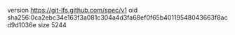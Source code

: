 version https://git-lfs.github.com/spec/v1
oid sha256:0ca2ebc34e163f3a081c304a4d3fa68ef0f65b40119548043663f8acd9d1036e
size 5244
